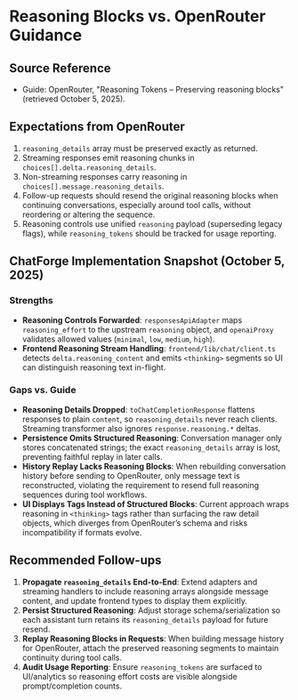 # Reasoning Blocks vs. OpenRouter Guidance

## Source Reference
- Guide: OpenRouter, "Reasoning Tokens – Preserving reasoning blocks" (retrieved October 5, 2025).

## Expectations from OpenRouter
1. `reasoning_details` array must be preserved exactly as returned.
2. Streaming responses emit reasoning chunks in `choices[].delta.reasoning_details`.
3. Non-streaming responses carry reasoning in `choices[].message.reasoning_details`.
4. Follow-up requests should resend the original reasoning blocks when continuing conversations, especially around tool calls, without reordering or altering the sequence.
5. Reasoning controls use unified `reasoning` payload (superseding legacy flags), while `reasoning_tokens` should be tracked for usage reporting.

## ChatForge Implementation Snapshot (October 5, 2025)

### Strengths
- **Reasoning Controls Forwarded**: `responsesApiAdapter` maps `reasoning_effort` to the upstream `reasoning` object, and `openaiProxy` validates allowed values (`minimal`, `low`, `medium`, `high`).
- **Frontend Reasoning Stream Handling**: `frontend/lib/chat/client.ts` detects `delta.reasoning_content` and emits `<thinking>` segments so UI can distinguish reasoning text in-flight.

### Gaps vs. Guide
- **Reasoning Details Dropped**: `toChatCompletionResponse` flattens responses to plain `content`, so `reasoning_details` never reach clients. Streaming transformer also ignores `response.reasoning.*` deltas.
- **Persistence Omits Structured Reasoning**: Conversation manager only stores concatenated strings; the exact `reasoning_details` array is lost, preventing faithful replay in later calls.
- **History Replay Lacks Reasoning Blocks**: When rebuilding conversation history before sending to OpenRouter, only message text is reconstructed, violating the requirement to resend full reasoning sequences during tool workflows.
- **UI Displays Tags Instead of Structured Blocks**: Current approach wraps reasoning in `<thinking>` tags rather than surfacing the raw detail objects, which diverges from OpenRouter’s schema and risks incompatibility if formats evolve.

## Recommended Follow-ups
1. **Propagate `reasoning_details` End-to-End**: Extend adapters and streaming handlers to include reasoning arrays alongside message content, and update frontend types to display them explicitly.
2. **Persist Structured Reasoning**: Adjust storage schema/serialization so each assistant turn retains its `reasoning_details` payload for future resend.
3. **Replay Reasoning Blocks in Requests**: When building message history for OpenRouter, attach the preserved reasoning segments to maintain continuity during tool calls.
4. **Audit Usage Reporting**: Ensure `reasoning_tokens` are surfaced to UI/analytics so reasoning effort costs are visible alongside prompt/completion counts.

